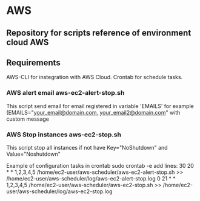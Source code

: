 # AWS
## Repository for scripts reference of environment cloud AWS

## Requirements
AWS-CLI for instegration with AWS Cloud.
Crontab for schedule tasks.

### AWS alert email aws-ec2-alert-stop.sh
This script send email for email registered in variable 'EMAILS' for example (EMAILS="your_email@domain.com, your_email2@domain.com" with custom message

### AWS Stop instances aws-ec2-stop.sh
This script stop all instances if not have Key="NoShutdown" and Value="Noshutdown"

Example of configuration tasks in crontab
sudo crontab -e
add lines:
30 20 * * 1,2,3,4,5 /home/ec2-user/aws-scheduler/aws-ec2-alert-stop.sh >> /home/ec2-user/aws-scheduler/log/aws-ec2-alert-stop.log
0 21 * * 1,2,3,4,5 /home/ec2-user/aws-scheduler/aws-ec2-stop.sh >> /home/ec2-user/aws-scheduler/log/aws-ec2-stop.log
